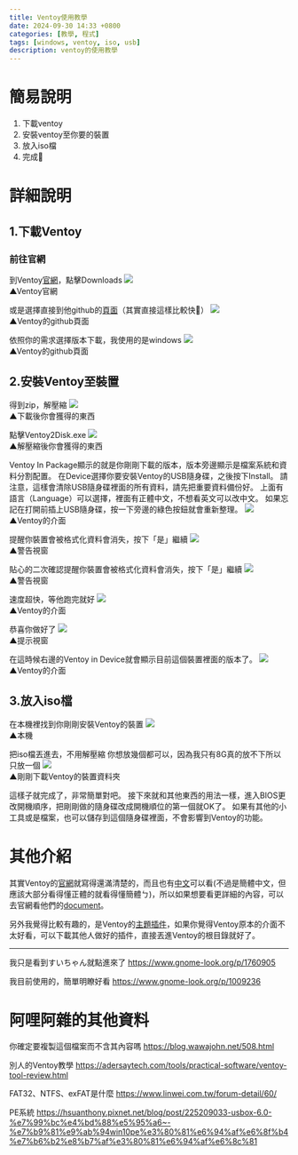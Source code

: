 ```yaml
---
title: Ventoy使用教學
date: 2024-09-30 14:33 +0800
categories: [教學, 程式]
tags: [windows, ventoy, iso, usb]
description: ventoy的使用教學
---
```


# 簡易說明

1. 下載ventoy
2. 安裝ventoy至你要的裝置
3. 放入iso檔
4. 完成:tada:

# 詳細說明

## 1.下載Ventoy

### 前往官網

到Ventoy[官網](https://www.ventoy.net/en/index.html)，點擊Downloads
![](https://i.imgur.com/7klQ3ZY.png)\
▲Ventoy官網

或是選擇直接到他github的[頁面](https://github.com/ventoy/Ventoy/releases)（其實直接這樣比較快:poop:）
![](https://i.imgur.com/hBlEZvz.png)\
▲Ventoy的github頁面

依照你的需求選擇版本下載，我使用的是windows
![](https://i.imgur.com/UxhslxN.png)\
▲Ventoy的github頁面

## 2.安裝Ventoy至裝置

得到zip，解壓縮
![](https://i.imgur.com/vBcUMsB.png)\
▲下載後你會獲得的東西

點擊Ventoy2Disk.exe
![](https://i.imgur.com/bdMXqy5.png)\
▲解壓縮後你會獲得的東西

Ventoy In Package顯示的就是你剛剛下載的版本，版本旁邊顯示是檔案系統和資料分割配置。
在Device選擇你要安裝Ventoy的USB隨身碟，之後按下Install。
請注意，這樣會清除USB隨身碟裡面的所有資料，請先把重要資料備份好。
上面有語言（Language）可以選擇，裡面有正體中文，不想看英文可以改中文。
如果忘記在打開前插上USB隨身碟，按一下旁邊的綠色按鈕就會重新整理。
![](https://i.imgur.com/VLteGZ4.png)\
▲Ventoy的介面

提醒你裝置會被格式化資料會消失，按下「是」繼續
![](https://i.imgur.com/W5R1aId.png)\
▲警告視窗

貼心的二次確認提醒你裝置會被格式化資料會消失，按下「是」繼續
![](https://i.imgur.com/oyNNRNE.png)\
▲警告視窗

速度超快，等他跑完就好
![](https://i.imgur.com/zleZU2B.png)\
▲Ventoy的介面

恭喜你做好了
![](https://i.imgur.com/rJuq89H.png)\
▲提示視窗

在這時候右邊的Ventoy in Device就會顯示目前這個裝置裡面的版本了。
![](https://i.imgur.com/t3NgAWx.png)\
▲Ventoy的介面

## 3.放入iso檔

在本機裡找到你剛剛安裝Ventoy的裝置
![](https://i.imgur.com/W8lHvZk.png)\
▲本機

把iso檔丟進去，不用解壓縮
你想放幾個都可以，因為我只有8G真的放不下所以只放一個
![](https://i.imgur.com/OZ6BUd8.png)\
▲剛剛下載Ventoy的裝置資料夾

這樣子就完成了，非常簡單對吧。
接下來就和其他東西的用法一樣，進入BIOS更改開機順序，把剛剛做的隨身碟改成開機順位的第一個就OK了。
如果有其他的小工具或是檔案，也可以儲存到這個隨身碟裡面，不會影響到Ventoy的功能。

# 其他介紹

其實Ventoy的[官網](https://www.ventoy.net/en/index.html)就寫得還滿清楚的，而且也有[中文](https://www.ventoy.net/cn/index.html)可以看(不過是簡體中文，但應該大部分看得懂正體的就看得懂簡體ㄅ)，所以如果想要看更詳細的內容，可以去官網看他們的[document](https://www.ventoy.net/en/doc_news.html)。

另外我覺得比較有趣的，是Ventoy的[主題插件](https://www.ventoy.net/en/plugin_theme.html)，如果你覺得Ventoy原本的介面不太好看，可以下載其他人做好的插件，直接丟進Ventoy的根目錄就好了。

---

我只是看到すいちゃん就點進來了
<https://www.gnome-look.org/p/1760905>

我目前使用的，簡單明瞭好看
<https://www.gnome-look.org/p/1009236>


# 阿哩阿雜的其他資料

你確定要複製這個檔案而不含其內容嗎
<https://blog.wawajohn.net/508.html>

別人的Ventoy教學
<https://adersaytech.com/tools/practical-software/ventoy-tool-review.html>

FAT32、NTFS、exFAT是什麼
<https://www.linwei.com.tw/forum-detail/60/>

PE系統
<https://hsuanthony.pixnet.net/blog/post/225209033-usbox-6.0-%e7%99%bc%e4%bd%88%e5%95%a6~-%e7%b9%81%e9%ab%94win10pe%e3%80%81%e6%94%af%e6%8f%b4%e7%b6%b2%e8%b7%af%e3%80%81%e6%94%af%e6%8c%81>